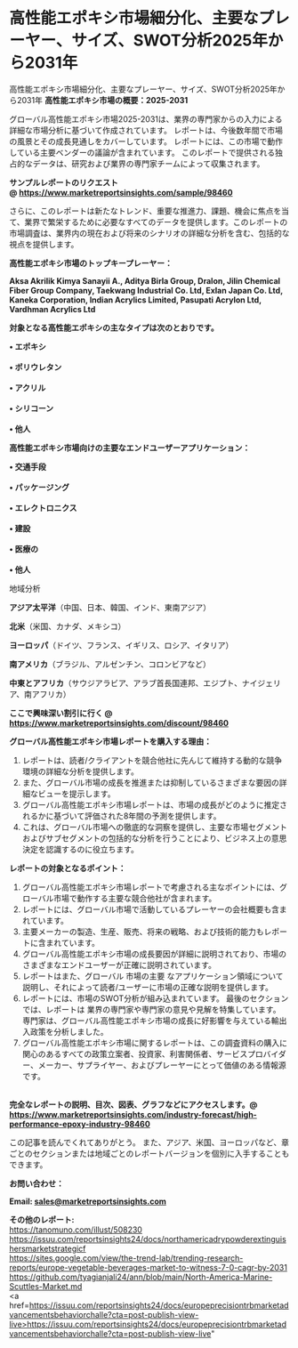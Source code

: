 # 高性能エポキシ市場細分化、主要なプレーヤー、サイズ、SWOT分析2025年から2031年
 高性能エポキシ市場細分化、主要なプレーヤー、サイズ、SWOT分析2025年から2031年
<strong><b>高性能エポキシ市場の概要：2025-2031</b></strong>

グローバル高性能エポキシ市場2025-2031は、業界の専門家からの入力による詳細な市場分析に基づいて作成されています。 レポートは、今後数年間で市場の風景とその成長見通しをカバーしています。 レポートには、この市場で動作している主要ベンダーの議論が含まれています。 このレポートで提供される独占的なデータは、研究および業界の専門家チームによって収集されます。

<strong>サンプルレポートのリクエスト @ <a href=https://www.marketreportsinsights.com/sample/98460>https://www.marketreportsinsights.com/sample/98460</a></strong>

さらに、このレポートは新たなトレンド、重要な推進力、課題、機会に焦点を当て、業界で繁栄するために必要なすべてのデータを提供します。このレポートの市場調査は、業界内の現在および将来のシナリオの詳細な分析を含む、包括的な視点を提供します。

<strong>高性能エポキシ市場のトップキープレーヤー：</strong>

<strong>Aksa Akrilik Kimya Sanayii A., Aditya Birla Group, Dralon, Jilin Chemical Fiber Group Company, Taekwang Industrial Co. Ltd, Exlan Japan Co. Ltd, Kaneka Corporation, Indian Acrylics Limited, Pasupati Acrylon Ltd, Vardhman Acrylics Ltd</strong>

<strong><b>対象となる高性能エポキシの主なタイプは次のとおりです。</b></strong>

<strong>• エポキシ<br><br>• ポリウレタン<br><br>• アクリル<br><br>• シリコーン<br><br>• 他人</strong>

<strong><b>高性能エポキシ市場向けの主要なエンドユーザーアプリケーション：</b></strong>

<strong>• 交通手段<br><br>• パッケージング<br><br>• エレクトロニクス<br><br>• 建設<br><br>• 医療の<br><br>• 他人</strong>

 地域分析

<strong><b>アジア太平洋</b></strong>（中国、日本、韓国、インド、東南アジア）

<strong><b>北米</b></strong>（米国、カナダ、メキシコ）

<strong><b>ヨーロッパ</b></strong>（ドイツ、フランス、イギリス、ロシア、イタリア）

<strong><b>南アメリカ</b></strong>（ブラジル、アルゼンチン、コロンビアなど）

<strong><b>中東とアフリカ</b></strong>（サウジアラビア、アラブ首長国連邦、エジプト、ナイジェリア、南アフリカ）

<strong>ここで興味深い割引に行く @ <a href=https://www.marketreportsinsights.com/discount/98460>https://www.marketreportsinsights.com/discount/98460</a></strong>

<strong><b>グローバル高性能エポキシ市場レポートを購入する理由：</b></strong>
<ol>
  <li>レポートは、読者/クライアントを競合他社に先んじて維持する動的な競争環境の詳細な分析を提供します。</li>
  <li>また、グローバル市場の成長を推進または抑制しているさまざまな要因の詳細なビューを提示します。</li>
  <li>グローバル高性能エポキシ市場レポートは、市場の成長がどのように推定されるかに基づいて評価された8年間の予測を提供します。</li>
  <li>これは、グローバル市場への徹底的な洞察を提供し、主要な市場セグメントおよびサブセグメントの包括的な分析を行うことにより、ビジネス上の意思決定を認識するのに役立ちます。</li>
</ol>
<strong><b>レポートの対象となるポイント：</b></strong>
<ol>
  <li>グローバル高性能エポキシ市場レポートで考慮される主なポイントには、グローバル市場で動作する主要な競合他社が含まれます。</li>
  <li>レポートには、グローバル市場で活動しているプレーヤーの会社概要も含まれています。</li>
  <li>主要メーカーの製造、生産、販売、将来の戦略、および技術的能力もレポートに含まれています。</li>
  <li>グローバル高性能エポキシ市場の成長要因が詳細に説明されており、市場のさまざまなエンドユーザーが正確に説明されています。</li>
  <li>レポートはまた、グローバル 市場の主要 なアプリケーション領域について説明し、それによって読者/ユーザーに市場の正確な説明を提供します。</li>
  <li>レポートには、市場のSWOT分析が組み込まれています。 最後のセクションでは、レポートは 業界の専門家や専門家の意見や見解を特集しています。 専門家は、グローバル高性能エポキシ市場の成長に好影響を与えている輸出入政策を分析しました。</li>
  <li>グローバル高性能エポキシ市場に関するレポートは、この調査資料の購入に関心のあるすべての政策立案者、投資家、利害関係者、サービスプロバイダー、メーカー、サプライヤー、およびプレーヤーにとって価値のある情報源です。</li>
</ol><br>
<strong>完全なレポートの説明、目次、図表、グラフなどにアクセスします。@ <a href=https://www.marketreportsinsights.com/industry-forecast/high-performance-epoxy-industry-98460>https://www.marketreportsinsights.com/industry-forecast/high-performance-epoxy-industry-98460</a></strong>

この記事を読んでくれてありがとう。 また、アジア、米国、ヨーロッパなど、章ごとのセクションまたは地域ごとのレポートバージョンを個別に入手することもできます。

<strong><b>お問い合わせ：</b></strong>

<strong>Email: </strong><a href=mailto:sales@marketreportsinsights.com><strong>sales@marketreportsinsights.com</strong></a>

<strong>その他のレポート:</strong>
<br>
<a href=https://tanomuno.com/illust/508230>https://tanomuno.com/illust/508230</a>
<br>
<a href=https://issuu.com/reportsinsights24/docs/northamericadrypowderextinguishersmarketstrategicf>https://issuu.com/reportsinsights24/docs/northamericadrypowderextinguishersmarketstrategicf</a>
<br>
<a href=https://sites.google.com/view/the-trend-lab/trending-research-reports/europe-vegetable-beverages-market-to-witness-7-0-cagr-by-2031>https://sites.google.com/view/the-trend-lab/trending-research-reports/europe-vegetable-beverages-market-to-witness-7-0-cagr-by-2031</a>
<br>
<a href=https://github.com/tyagianjali24/ann/blob/main/North-America-Marine-Scuttles-Market.md>https://github.com/tyagianjali24/ann/blob/main/North-America-Marine-Scuttles-Market.md</a>
<br>
<a href=https://issuu.com/reportsinsights24/docs/europeprecisiontrbmarketadvancementsbehaviorchalle?cta=post-publish-view-live>https://issuu.com/reportsinsights24/docs/europeprecisiontrbmarketadvancementsbehaviorchalle?cta=post-publish-view-live</a>"
